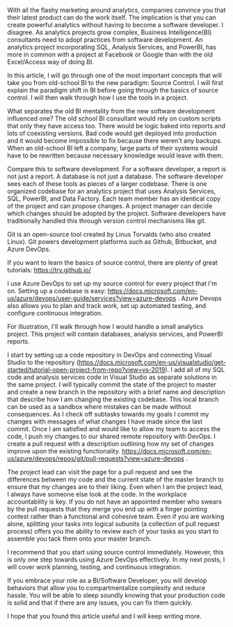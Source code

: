 With all the flashy marketing around analytics, companies convince you that their latest product can do the work itself. The implication is that you can create powerful analytics without having to become a software developer. I disagree. As analytics projects grow complex, Business Intelligence(BI) consultants need to adopt practices from software development. An analytics project incorporating SQL, Analysis Services, and PowerBI, has more in common with a project at Facebook or Google than with the old Excel/Access way of doing BI.



In this article, I will go through one of the most important concepts that will take you from old-school BI to the new paradigm: Source Control. I will first explain the paradigm shift in BI before going through the basics of source control. I will then walk through how I use the tools in a project.



What separates the old BI mentality from the new software development influenced one? The old school BI consultant would rely on custom scripts that only they have access too. There would be logic baked into reports and lots of coexisting versions. Bad code would get deployed into production and it would become impossible to fix because there weren't any backups. When an old-school BI left a company, large parts of their systems would have to be rewritten because necessary knowledge would leave with them.



Compare this to software development. For a software developer, a report is not just a report. A database is not just a database. The software developer sees each of these tools as pieces of a larger codebase. There is one organized codebase for an analytics project that uses Analysis Services, SQL, PowerBI, and Data Factory. Each team member has an identical copy of the project and can propose changes. A project manager can decide which changes should be adopted by the project. Software developers have traditionally handled this through version control mechanisms like git. 



Git is an open-source tool created by Linus Torvalds (who also created Linux). Git powers development platforms such as Github, Bitbucket, and Azure DevOps. 



If you want to learn the basics of source control, there are plenty of great tutorials: https://try.github.io/ 



I use Azure DevOps to set up my source control for every project that I'm on. Setting up a codebase is easy: https://docs.microsoft.com/en-us/azure/devops/user-guide/services?view=azure-devops . Azure Devops also allows you to plan and track work, set up automated testing, and configure continuous integration.



For illustration, I'll walk through how I would handle a small analytics project. This project will contain databases, analysis services, and PowerBI reports. 



I start by setting up a code repository in DevOps and connecting Visual Studio to the repository (https://docs.microsoft.com/en-us/visualstudio/get-started/tutorial-open-project-from-repo?view=vs-2019). I add all of my SQL code and analysis services code in Visual Studio as separate solutions in the same project. I will typically commit the state of the project to master and create a new branch in the repository with a brief name and description that describe how I am changing the existing codebase. This local branch can be used as a sandbox where mistakes can be made without consequences. As I check off subtasks towards my goals I commit my changes with messages of what changes I have made since the last commit. Once I am satisfied and would like to allow my team to access the code, I push my changes to our shared remote repository with DevOps. I create a pull request with a description outlining how my set of changes improve upon the existing functionality. https://docs.microsoft.com/en-us/azure/devops/repos/git/pull-requests?view=azure-devops . 



The project lead can visit the page for a pull request and see the differences between my code and the current state of the master branch to ensure that my changes are to their liking. Even when I am the project lead, I always have someone else look at the code. In the workplace accountability is key. If you do not have an appointed member who swears by the pull requests that they merge you end up with a finger pointing contest rather than a functional and cohesive team. Even if you are working alone, splitting your tasks into logical subunits (a collection of pull request process) offers you the ability to review each of your tasks as you start to assemble you tack them onto your master branch.



I recommend that you start using source control immediately. However, this is only one step towards using Azure DevOps effectively. In my next posts, I will cover work planning, testing, and continuous integration.



If you embrace your role as a BI/Software Developer, you will develop behaviors that allow you to compartmentalize complexity and reduce hassle. You will be able to sleep soundly knowing that your production code is solid and that if there are any issues, you can fix them quickly. 



I hope that you found this article useful and I will keep writing more.


